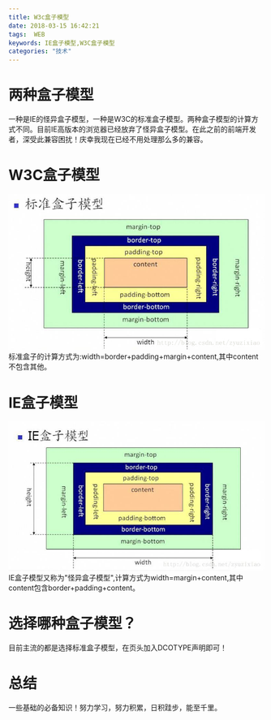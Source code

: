 ```yaml
---
title: W3c盒子模型
date: 2018-03-15 16:42:21
tags:  WEB
keywords: IE盒子模型,W3C盒子模型
categories: "技术"
---
```

# 两种盒子模型
一种是IE的怪异盒子模型，一种是W3C的标准盒子模型。两种盒子模型的计算方式不同。目前IE高版本的浏览器已经放弃了怪异盒子模型。在此之前的前端开发者，深受此兼容困扰！庆幸我现在已经不用处理那么多的兼容。
<!--more-->
# W3C盒子模型
![](https://github.com/yuhongjing/img-folder/raw/master/img/W3C_box.jpg)
标准盒子的计算方式为:width=border+padding+margin+content,其中content不包含其他。
# IE盒子模型
![](https://github.com/yuhongjing/img-folder/raw/master/img/IE_box.jpg)
IE盒子模型又称为"怪异盒子模型",计算方式为width=margin+content,其中content包含border+padding+content。
# 选择哪种盒子模型？
目前主流的都是选择标准盒子模型，在页头加入DCOTYPE声明即可！
# 总结
一些基础的必备知识！努力学习，努力积累，日积跬步，能至千里。

